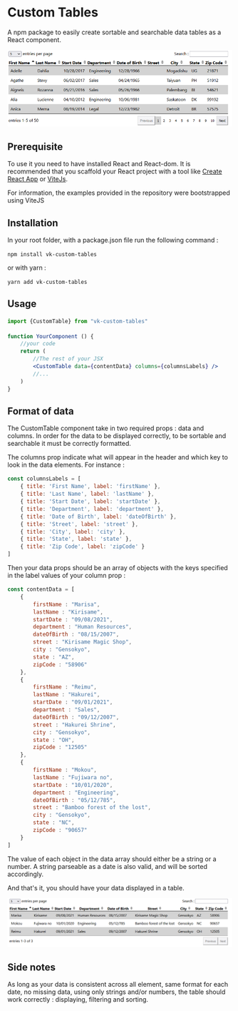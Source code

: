 # Custom Tables

A npm package to easily create sortable and searchable data tables as a React component.

![An example of a resulting table](readme-files/tableExample.png)

## Prerequisite

To use it you need to have installed React and React-dom.
It is recommended that you scaffold your React project with a tool like [Create React App](https://create-react-app.dev/) 
or [ViteJs](https://vitejs.dev/).

For information, the examples provided in the repository were bootstrapped using ViteJS

## Installation

In your root folder, with a package.json file run the following command :

`npm install vk-custom-tables`

or with yarn : 

`yarn add vk-custom-tables`

## Usage

```jsx
import {CustomTable} from "vk-custom-tables"

function YourComponent () {
    //your code
    return (
        //The rest of your JSX
        <CustomTable data={contentData} columns={columnsLabels} />
        //...
    )
}
```

## Format of data

The CustomTable component take in two required props : data and columns.
In order for the data to be displayed correctly, to be sortable and searchable 
it must be correctly formatted.

The columns prop indicate what will appear in the header and which key to look in the data elements. For instance :
```js
const columnsLabels = [
    { title: 'First Name', label: 'firstName' },
    { title: 'Last Name', label: 'lastName' },
    { title: 'Start Date', label: 'startDate' },
    { title: 'Department', label: 'department' },
    { title: 'Date of Birth', label: 'dateOfBirth' },
    { title: 'Street', label: 'street' },
    { title: 'City', label: 'city' },
    { title: 'State', label: 'state' },
    { title: 'Zip Code', label: 'zipCode' }
]
```

Then your data props should be an array of objects with the keys specified in the label values of your column prop :
````js
const contentData = [
    {
        firstName : "Marisa",
        lastName : "Kirisame",
        startDate : "09/08/2021",
        department : "Human Resources",
        dateOfBirth : "08/15/2007",
        street : "Kirisame Magic Shop",
        city : "Gensokyo",
        state : "AZ",
        zipCode : "58906"
    },
    {
        firstName : "Reimu",
        lastName : "Hakurei",
        startDate : "09/01/2021",
        department : "Sales",
        dateOfBirth : "09/12/2007",
        street : "Hakurei Shrine",
        city : "Gensokyo",
        state : "OH",
        zipCode : "12505"
    },
    {
        firstName : "Mokou",
        lastName : "Fujiwara no",
        startDate : "10/01/2020",
        department : "Engineering",
        dateOfBirth : "05/12/785",
        street : "Bamboo forest of the lost",
        city : "Gensokyo",
        state : "NC",
        zipCode : "90657"
    }
]
````
The value of each object in the data array should either be a string or a number. 
A string parseable as a date is also valid, and will be sorted accordingly.

And that's it, you should have your data displayed in a table.

![The resulting table with the above data](readme-files/smExampleTable.png)

## Side notes

As long as your data is consistent across all element, same format for each date, no missing data, 
using only strings and/or numbers, the table should work correctly : displaying, filtering and sorting.